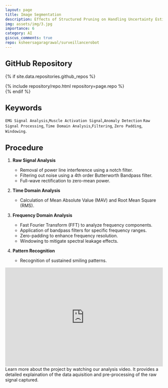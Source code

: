 ```yaml
---
layout: page
title: Image Segmentation
description: Effects of Structured Pruning on Handling Uncertainty Estimates
img: assets/img/3.jpg
importance: 6
category: AI
giscus_comments: true
repo: ksheersagaragrawal/surveillancerobot
---
```


## <span style="font-size: 24px;font-weight: bold;">GitHub Repository</span>
{% if site.data.repositories.github_repos %}
<div class="repositories d-flex flex-wrap flex-md-row flex-column justify-content-between align-items-center">
    {% include repository/repo.html repository=page.repo %}
</div>
{% endif %}

## <span style="font-size: 24px;font-weight: bold;">Keywords <a href="{{ site.baseurl }}/assets/pdf/emg.pdf" title="CV"><i class="fas fa-file-pdf"></i></a></span>
`EMG Signal Analysis`,`Muscle Activation Signal`,`Anomaly Detection` `Raw Signal Processing`, `Time Domain Analysis`,`Filtering`, `Zero Padding`, `Windowing`.


## <span style="font-size: 24px;font-weight: bold;">Procedure</span>
1. **Raw Signal Analysis**
   - Removal of power line interference using a notch filter.
   - Filtering out noise using a 4th order Butterworth Bandpass filter.
   - Full-wave rectification to zero-mean power.

2. **Time Domain Analysis**
   - Calculation of Mean Absolute Value (MAV) and Root Mean Square (RMS).

3. **Frequency Domain Analysis**
   - Fast Fourier Transform (FFT) to analyze frequency components.
   - Application of bandpass filters for specific frequency ranges.
   - Zero-padding to enhance frequency resolution.
   - Windowing to mitigate spectral leakage effects.

4. **Pattern Recognition**
   - Recognition of sustained smiling patterns.


<div class="row">
    <div class="col-sm">
        <iframe width="100%" height="315" src="https://www.youtube.com/embed/yzUZTIryukM" frameborder="0" allowfullscreen></iframe>
    </div>
</div>
<div class="caption">
    Learn more about the project by watching our analysis video. It provides a detailed explaination of the data aquisition and pre-processing of the raw signal captured. 
</div>


